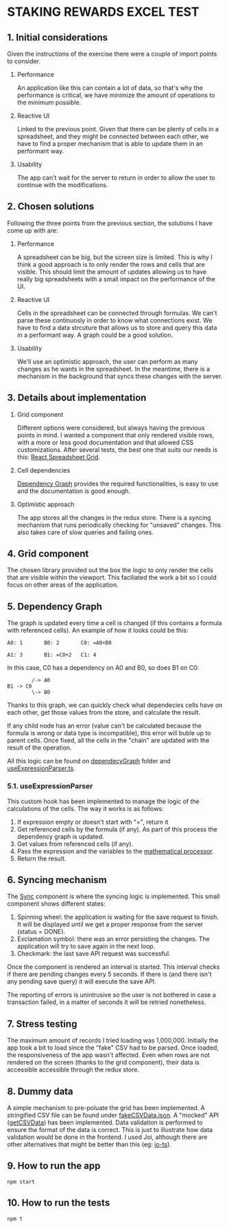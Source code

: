 # STAKING REWARDS EXCEL TEST

## 1. Initial considerations

Given the instructions of the exercise there were a couple of import points to consider.

1. Performance

   An application like this can contain a lot of data, so that's why the performance is critical, we have minimize the amount of operations to the minimum possible.

2. Reactive UI

   Linked to the previous point. Given that there can be plenty of cells in a spreadsheet, and they might be connected between each other, we have to find a proper mechanism that is able to update them in an performant way.

3. Usability

   The app can't wait for the server to return in order to allow the user to continue with the modifications.

## 2. Chosen solutions

Following the three points from the previous section, the solutions I have come up with are:

1. Performance

   A spreadsheet can be big, but the screen size is limited. This is why I think a good approach is to only render the rows and cells that are visible. This should limit the amount of updates allowing us to have really big spreadsheets with a small impact on the performance of the UI.

2. Reactive UI

   Cells in the spreadsheet can be connected through formulas. We can't parse these continuosly in order to know what connections exist. We have to find a data strcuture that allows us to store and query this data in a performant way. A graph could be a good solution.

3. Usability

   We'll use an optimistic approach, the user can perform as many changes as he wants in the spreadsheet. In the meantime, there is a mechanism in the background that syncs these changes with the server.

## 3. Details about implementation

1. Grid component

   Different options were considered, but always having the previous points in mind. I wanted a component that only rendered visible rows, with a more or less good documentation and that allowed CSS customizations. After several tests, the best one that suits our needs is this: [React Spreadsheet Grid](https://www.npmjs.com/package/react-spreadsheet-grid).

2. Cell dependencies

   [Dependency Graph](https://www.npmjs.com/package/dependency-graph) provides the required functionalities, is easy to use and the documentation is good enough.

3. Optimistic approach

   The app stores all the changes in the redux store. There is a syncing mechanism that runs periodically checking for "unsaved" changes. This also takes care of slow queries and failing ones.

## 4. Grid component

The chosen library provided out the box the logic to only render the cells that are visible within the viewport. This faciliated the work a bit so I could focus on other areas of the application.

## 5. Dependency Graph

The graph is updated every time a cell is changed (if this contains a formula with referenced cells). An example of how it looks could be this:

```
A0: 1       B0: 2       C0: =A0+B0

A1: 3       B1: =C0+2   C1: 4
```

In this case, C0 has a dependency on A0 and B0, so does B1 on C0:

```
        /-> A0
B1 -> C0
        \-> B0
```

Thanks to this graph, we can quickly check what dependecies cells have on each other, get those values from the store, and calculate the result.

If any child node has an error (value can't be calculated because the formula is wrong or data type is incompatible), this error will buble up to parent cells. Once fixed, all the cells in the "chain" are updated with the result of the operation.

All this logic can be found on [dependecyGraph](./src/utils/dependencyGraph/index.ts) folder and [useExpressionParser.ts](./src/hooks/useExpressionParser.ts).

### 5.1. useExpressionParser

This custom hook has been implemented to manage the logic of the calculations of the cells. The way it works is as follows:

1. If expression empty or doesn't start with "=", return it
2. Get referenced cells by the formula (if any). As part of this process the dependency graph is updated.
3. Get values from referenced cells (if any).
4. Pass the expression and the variables to the [mathematical processor](https://mathjs.org/).
5. Return the result.

## 6. Syncing mechanism

The [Sync](./src/components/Sync.tsx) component is where the syncing logic is implemented. This small component shows different states:

1. Spinning wheel: the application is waiting for the save request to finish. It will be displayed until we get a proper response from the server (status = DONE).
2. Exclamation symbol: there was an error persisting the changes. The application will try to save again in the next loop.
3. Checkmark: the last save API request was successful.

Once the component is rendered an interval is started. This interval checks if there are pending changes every 5 seconds. If there is (and there isn't any pending save query) it will execute the save API.

The reporting of errors is unintrusive so the user is not bothered in case a transaction failed, in a matter of seconds it will be retried nonetheless.

## 7. Stress testing

The maximum amount of records I tried loading was 1,000,000. Initially the app took a bit to load since the "fake" CSV had to be parsed. Once loaded, the responsiveness of the app wasn't affected. Even when rows are not rendered on the screen (thanks to the grid component), their data is accessible accessible through the redux store.

## 8. Dummy data

A simple mechanism to pre-poluate the grid has been implemented. A stringified CSV file can be found under [fakeCSVData.json](./src/api//fakeCSVData.json). A "mocked" API ([getCSVData](./src/api/index.ts)) has been implemented. Data validation is performed to ensure the format of the data is correct. This is just to illustrate how data validation would be done in the frontend. I used Joi, although there are other alternatives that might be better than this (eg: [io-ts](https://gcanti.github.io/io-ts/)).

## 9. How to run the app

```
npm start
```

## 10. How to run the tests

```
npm t
```
